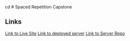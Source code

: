 cd # Spaced Repetition Capstone

## Links

[Link to Live Site](https://spaced-rep-client-patrick-johnp.vercel.app/register)
[Link to deployed server](https://enigmatic-woodland-60186.herokuapp.com/)
[Link to Server Repo](https://github.com/thinkful-ei-quail/spaced-rep-server-patrick-johnp)

